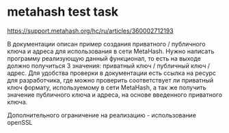 # metahash test task

https://support.metahash.org/hc/ru/articles/360002712193

В документации описан пример создания приватного / публичного ключа и адреса для использования в сети MetaHash. Нужно написать программу реализующую данный функционал, то есть на выходе должно получиться 3 значения: приватный ключ / публичный ключ / адрес. Для удобства проверки в документации есть ссылка на ресурс для разработчика, где можно проверить соответствует ли приватный ключ формату, используемому в сети MetaHash, а так же получить значение публичного ключа и адреса, на основе введенного приватного ключа. 

Дополнительного ограничение на реализацию - использование openSSL

